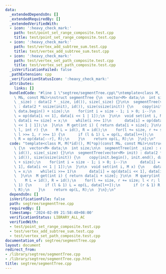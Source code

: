 ```yaml
---
data:
  _extendedDependsOn: []
  _extendedRequiredBy: []
  _extendedVerifiedWith:
  - icon: ':heavy_check_mark:'
    path: test/point_set_range_composite.test.cpp
    title: test/point_set_range_composite.test.cpp
  - icon: ':heavy_check_mark:'
    path: test/vertex_add_subtree_sum.test.cpp
    title: test/vertex_add_subtree_sum.test.cpp
  - icon: ':heavy_check_mark:'
    path: test/vertex_set_path_composite.test.cpp
    title: test/vertex_set_path_composite.test.cpp
  _isVerificationFailed: false
  _pathExtension: cpp
  _verificationStatusIcon: ':heavy_check_mark:'
  attributes:
    links: []
  bundledCode: "#line 1 \"segtree/segmentTree.cpp\"\ntemplate<class M, M(*id)(), M(*op)(const\
    \ M&, const M&)>\nstruct segmentTree {\n  vector<M> data;\n  int size;\n\n  segmentTree(int\
    \ _size) : data(2 * _size, id()), size(_size) {}\n\n  segmentTree(vector<M> init)\
    \ : data(2 * ssize(init), id()), size(ssize(init)) {\n    copy(init.begin(), init.end(),\
    \ data.begin() + size);\n    for(int i = size - 1; i > 0; i--)\n      data[i]\
    \ = op(data[i << 1], data[i << 1 | 1]);\n  }\n\n  void set(int i, M x) {\n   \
    \ data[i += size] = x;\n    while(i >>= 1)\n      data[i] = op(data[i << 1], data[i\
    \ << 1 | 1]);\n  }\n\n  M get(int i) { return data[i + size]; }\n\n  M query(int\
    \ l, int r) {\n    M L = id(), R = id();\n    for(l += size, r += size; l < r;\
    \ l >>= 1, r >>= 1) {\n      if (l & 1) L = op(L, data[l++]);\n      if (r & 1)\
    \ R = op(data[--r], R);\n    }\n    return op(L, R);\n  }\n};\n"
  code: "template<class M, M(*id)(), M(*op)(const M&, const M&)>\nstruct segmentTree\
    \ {\n  vector<M> data;\n  int size;\n\n  segmentTree(int _size) : data(2 * _size,\
    \ id()), size(_size) {}\n\n  segmentTree(vector<M> init) : data(2 * ssize(init),\
    \ id()), size(ssize(init)) {\n    copy(init.begin(), init.end(), data.begin()\
    \ + size);\n    for(int i = size - 1; i > 0; i--)\n      data[i] = op(data[i <<\
    \ 1], data[i << 1 | 1]);\n  }\n\n  void set(int i, M x) {\n    data[i += size]\
    \ = x;\n    while(i >>= 1)\n      data[i] = op(data[i << 1], data[i << 1 | 1]);\n\
    \  }\n\n  M get(int i) { return data[i + size]; }\n\n  M query(int l, int r) {\n\
    \    M L = id(), R = id();\n    for(l += size, r += size; l < r; l >>= 1, r >>=\
    \ 1) {\n      if (l & 1) L = op(L, data[l++]);\n      if (r & 1) R = op(data[--r],\
    \ R);\n    }\n    return op(L, R);\n  }\n};\n"
  dependsOn: []
  isVerificationFile: false
  path: segtree/segmentTree.cpp
  requiredBy: []
  timestamp: '2024-02-09 21:58:48+08:00'
  verificationStatus: LIBRARY_ALL_AC
  verifiedWith:
  - test/point_set_range_composite.test.cpp
  - test/vertex_add_subtree_sum.test.cpp
  - test/vertex_set_path_composite.test.cpp
documentation_of: segtree/segmentTree.cpp
layout: document
redirect_from:
- /library/segtree/segmentTree.cpp
- /library/segtree/segmentTree.cpp.html
title: segtree/segmentTree.cpp
---
```

